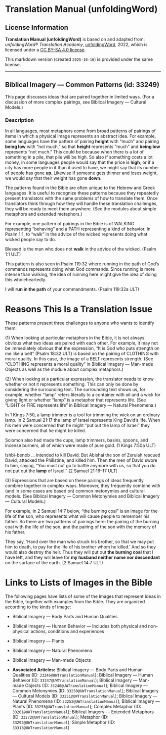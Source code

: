 # Translation Manual (unfoldingWord)

## License Information

**Translation Manual (unfoldingWord)** is based on and adapted from: _unfoldingWord® Translation Academy_, [unfoldingWord](https://unfoldingword.org/utw), 2022, which is licensed under a [CC BY-SA 4.0 license](https://creativecommons.org/licenses/by-sa/4.0/legalcode.en).

This markdown version (created `2025-10-16`) is provided under the same license.



--------------------------------

## Biblical Imagery — Common Patterns (id: 33249)

This page discusses ideas that are paired together in limited ways. (For a discussion of more complex pairings, see Biblical Imagery — Cultural Models.)

### Description

In all languages, most metaphors come from broad patterns of pairings of items in which a physical Image represents an abstract Idea. For example, some languages have the pattern of pairing **height** with “much” and pairing **being low** with “not much,” so that **height** represents “much” and **being low** represents “not much.” This could be because when there is a lot of something in a pile, that pile will be high. So also if something costs a lot money, in some languages people would say that the price is **high**, or if a city has more people in it than it used to have, we might say that its number of people has gone **up**. Likewise if someone gets thinner and loses weight, we would say that their weight has gone **down**.

The patterns found in the Bible are often unique to the Hebrew and Greek languages. It is useful to recognize these patterns because they repeatedly present translators with the same problems of how to translate them. Once translators think through how they will handle these translation challenges, they will be ready to meet them anywhere. (See the modules about simple metaphors and extended metaphors.)

For example, one pattern of pairings in the Bible is of WALKING representing “behaving” and a PATH representing a kind of behavior. In Psalm 1:1, to “walk” in the advice of the wicked represents doing what wicked people say to do.

Blessed is the man who does not **walk** in the advice of the wicked. (Psalm 1:1 ULT)

This pattern is also seen in Psalm 119:32 where running in the path of God’s commands represents doing what God commands. Since running is more intense than walking, the idea of running here might give the idea of doing this wholeheartedly.

I will **run in the path** of your commandments. (Psalm 119:32a ULT)

Reasons This Is a Translation Issue
===================================

These patterns present three challenges to anyone who wants to identify them:

(1\) When looking at particular metaphors in the Bible, it is not always obvious what two ideas are paired with each other. For example, it may not be immediately obvious that the expression, “It is God who puts strength on me like a belt” (Psalm 18:32 ULT) is based on the pairing of CLOTHING with moral quality. In this case, the image of a BELT represents strength. (See “CLOTHING represents a moral quality” in Biblical Imagery — Man\-made Objects as well as the module about complex metaphors.)

(2\) When looking at a particular expression, the translator needs to know whether or not it represents something. This can only be done by considering the surrounding text. The surrounding text shows us, for example, whether “lamp” refers literally to a container with oil and a wick for giving light or whether “lamp” is a metaphor that represents life. (See “LIGHT or FIRE represents life” in Biblical Imagery — Natural Phenomena.)

In 1 Kings 7:50, a lamp trimmer is a tool for trimming the wick on an ordinary lamp. In 2 Samuel 21:17 the lamp of Israel represents King David’s life. When his men were concerned that he might “put out the lamp of Israel” they were concerned that he might be killed.

Solomon also had made the cups, lamp trimmers, basins, spoons, and incense burners, all of which were made of pure gold. (1 Kings 7:50a ULT)

Ishbi\-benob … intended to kill David. But Abishai the son of Zeruiah rescued David, attacked the Philistine, and killed him. Then the men of David swore to him, saying, “You must not go to battle anymore with us, so that you do not put out the **lamp** of Israel.” (2 Samuel 21:16–17 ULT)

(3\) Expressions that are based on these pairings of ideas frequently combine together in complex ways. Moreover, they frequently combine with (and in some cases are based on) common metonymies and cultural models. (See Biblical Imagery — Common Metonymies and Biblical Imagery — Cultural Models.)

For example, in 2 Samuel 14:7 below, “the burning coal” is an image for the life of the son, who represents what will cause people to remember his father. So there are two patterns of pairings here: the pairing of the burning coal with the life of the son, and the pairing of the son with the memory of his father.

They say, ‘Hand over the man who struck his brother, so that we may put him to death, to pay for the life of his brother whom he killed.’ And so they would also destroy the heir. Thus they will put out **the burning coal** that I have left, and they will leave for **my husband neither name nor descendant** on the surface of the earth. (2 Samuel 14:7 ULT)

Links to Lists of Images in the Bible
=====================================

The following pages have lists of some of the Images that represent Ideas in the Bible, together with examples from the Bible. They are organized according to the kinds of image:

* Biblical Imagery — Body Parts and Human Qualities
* Biblical Imagery — Human Behavior — Includes both physical and non\-physical actions, conditions and experiences
* Biblical Imagery — Plants
* Biblical Imagery — Natural Phenomena
* Biblical Imagery — Man\-made Objects

* **Associated Articles:** Biblical Imagery — Body Parts and Human Qualities (ID: `33246@UWTranslationManual`); Biblical Imagery — Human Behavior (ID: `33247@UWTranslationManual`); Biblical Imagery — Man-made Objects (ID: `33248@UWTranslationManual`); Biblical Imagery — Common Metonymies (ID: `33250@UWTranslationManual`); Biblical Imagery — Cultural Models (ID: `33251@UWTranslationManual`); Biblical Imagery — Natural Phenomena (ID: `33252@UWTranslationManual`); Biblical Imagery — Plants (ID: `33253@UWTranslationManual`); Complex Metaphor (ID: `33261@UWTranslationManual`); Biblical Imagery — Extended Metaphors (ID: `33272@UWTranslationManual`); Metaphor (ID: `33292@UWTranslationManual`); Simple Metaphor (ID: `33313@UWTranslationManual`)

